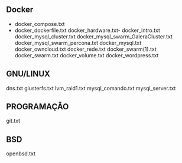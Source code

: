 ## Docker
- docker_compose.txt
- docker_dockerfile.txt
docker_hardware.txt- 
docker_intro.txt
docker_mysql_cluster.txt
docker_mysql_swarm_GaleraCluster.txt
docker_mysql_swarm_percona.txt
docker_mysql.txt
docker_owncloud.txt
docker_rede.txt
docker_swarm(1).txt
docker_swarm.txt
docker_volume.txt
docker_wordpress.txt

## GNU/LINUX
dns.txt
glusterfs.txt
lvm_raid1.txt
mysql_comando.txt
mysql_server.txt

## PROGRAMAÇÃO
git.txt

## BSD
openbsd.txt
